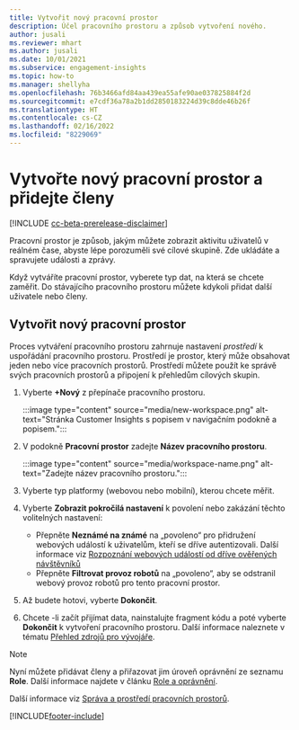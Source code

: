 ```yaml
---
title: Vytvořit nový pracovní prostor
description: Účel pracovního prostoru a způsob vytvoření nového.
author: jusali
ms.reviewer: mhart
ms.author: jusali
ms.date: 10/01/2021
ms.subservice: engagement-insights
ms.topic: how-to
ms.manager: shellyha
ms.openlocfilehash: 76b3466afd84aa439ea55afe90ae037825884f2d
ms.sourcegitcommit: e7cdf36a78a2b1dd2850183224d39c8dde46b26f
ms.translationtype: HT
ms.contentlocale: cs-CZ
ms.lasthandoff: 02/16/2022
ms.locfileid: "8229069"
---
```

# <a name="create-a-new-workspace-and-add-members"></a>Vytvořte nový pracovní prostor a přidejte členy

[!INCLUDE [cc-beta-prerelease-disclaimer](includes/cc-beta-prerelease-disclaimer.md)]

Pracovní prostor je způsob, jakým můžete zobrazit aktivitu uživatelů v reálném čase, abyste lépe porozuměli své cílové skupině. Zde ukládáte a spravujete události a zprávy.

Když vytváříte pracovní prostor, vyberete typ dat, na která se chcete zaměřit. Do stávajícího pracovního prostoru můžete kdykoli přidat další uživatele nebo členy. 

## <a name="create-a-new-workspace"></a>Vytvořit nový pracovní prostor

Proces vytváření pracovního prostoru zahrnuje nastavení *prostředí* k uspořádání pracovního prostoru. Prostředí je prostor, který může obsahovat jeden nebo více pracovních prostorů. Prostředí můžete použít ke správě svých pracovních prostorů a připojení k přehledům cílových skupin.

1. Vyberte **+Nový** z přepínače pracovního prostoru.

   :::image type="content" source="media/new-workspace.png" alt-text="Stránka Customer Insights s popisem v navigačním podokně a popisem.":::

1. V podokně **Pracovní prostor** zadejte **Název pracovního prostoru**.

   :::image type="content" source="media/workspace-name.png" alt-text="Zadejte název pracovního prostoru.":::

1. Vyberte typ platformy (webovou nebo mobilní), kterou chcete měřit.

1. Vyberte **Zobrazit pokročilá nastavení** k povolení nebo zakázání těchto volitelných nastavení:

   - Přepněte **Neznámé na známé** na „povoleno“ pro přidružení webových událostí k uživatelům, kteří se dříve autentizovali. Další informace viz [Rozpoznání webových událostí od dříve ověřených návštěvníků](unknown-to-known.md)
   - Přepněte **Filtrovat provoz robotů** na „povoleno“, aby se odstranil webový provoz robotů pro tento pracovní prostor. 

1. Až budete hotovi, vyberte **Dokončit**. 

1. Chcete -li začít přijímat data, nainstalujte fragment kódu a poté vyberte **Dokončit** k vytvoření pracovního prostoru. Další informace naleznete v tématu [Přehled zdrojů pro vývojáře](developer-resources.md).

> [!NOTE]
> Nyní můžete přidávat členy a přiřazovat jim úroveň oprávnění ze seznamu **Role**. Další informace najdete v článku [Role a oprávnění](user-roles.md). 

Další informace viz [Správa a prostředí pracovních prostorů](manage-environments-workspaces.md).


[!INCLUDE[footer-include](../includes/footer-banner.md)]
